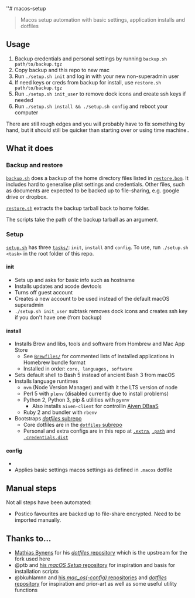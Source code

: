 ''# macos-setup
> Macos setup automation with basic settings, application installs and dotfiles

## Usage

1. Backup credentials and personal settings by running `backup.sh path/to/backup.tgz`
2. Copy backup and this repo to new mac
3. Run `./setup.sh init` and log in with your new non-superadmin user
4. If need keys or creds from backup for install, use `restore.sh path/to/backup.tgz`
5. Run `./setup.sh init_user` to remove dock icons and create ssh keys if needed
6. Run `./setup.sh install && ./setup.sh config` and reboot your computer

There are still rough edges and you will probably have to fix something by
hand, but it should still be quicker than starting over or using time machine..

## What it does

### Backup and restore

[`backup.sh`](/backup.sh) does a backup of the home directory files listed in
[`restore.bom`](/restore.bom). It includes hard to generalise plist settings
and credentials. Other files, such as documents are expected to be backed up
to file-sharing, e.g. google drive or dropbox.

[`restore.sh`](/restore.sh) extracts the backup tarball back to home folder.

The scripts take the path of the backup tarball as an argument.

### Setup

[`setup.sh`](/setup.sh) has three [`tasks/`](/tasks): `init`, `install` and
`config`. To use, run `./setup.sh <task>` in the root folder of this repo.

#### init
* Sets up and asks for basic info such as hostname
* Installs updates and xcode devtools
* Turns off guest account
* Creates a new account to be used instead of the default macOS superadmin
* `./setup.sh init_user` subtask removes dock icons and creates ssh key if
  you don't have one (from backup)

#### install
* Installs Brew and libs, tools and software from Hombrew and Mac App Store
    * See [`Brewfiles/`](/Brewfiles/) for commented lists of installed
      applications in Homebrew bundle format
    * Installed in order: `core, languages, software`
* Sets default shell to Bash 5 instead of ancient Bash 3 from macOS
* Installs language runtimes
    * `nvm` (Node Version Manager) and with it the LTS version of node
    * Perl 5 with `plenv` (disabled currently due to install problems)
    * Python 2, Python 3, pip & utilities with `pyenv`
      * Also installs `aiven-client` for controllin [Aiven DBaaS](https://aiven.io)
    * Ruby 2 and bundler with `rbenv`
* Bootstraps [_dotfiles_ subrepo](https://github.com/tapppi/dotfiles)
    * Core dotfiles are in the [`dotfiles` subrepo](https://github.com/tapppi/dotfiles)
    * Personal and extra configs are in this repo at [`.extra`](/.extra),
      [`.path`](/.path) and [`.credentials.dist`](/.credentials.dist)

#### config
* 
* Applies basic settings macos settings as defined in `.macos` dotfile

## Manual steps

Not all steps have been automated:

* Postico favourites are backed up to file-share encrypted. Need to be imported
  manually.

## Thanks to...

* [Mathias Bynens](https://mths.be) for his [_dotfiles_ repository](https://github.com/mathiasbynens/dotfiles)
  which is the upstream for the fork used here
* @ptb and [his _macOS Setup_ repository](https://github.com/ptb/mac-setup)
  for inspiration and basis for installation scripts
* @bkuhlamnn and [his _mac\_os(-config)_ repositories](https://github.com/bkuhlmann/mac_os-config)
  and [_dotfiles_ repository](https://github.com/bkuhlmann/dotfiles)
  for inspiration and prior-art as well as some useful utility functions
